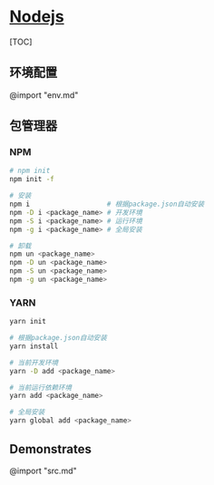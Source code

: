 <link rel="stylesheet" href="https://zhmhbest.gitee.io/hellomathematics/style/index.css">
<script src="https://zhmhbest.gitee.io/hellomathematics/style/index.js"></script>

# [Nodejs](../index.html)

[TOC]

## 环境配置

@import "env.md"

## 包管理器

### NPM

```bash
# npm init
npm init -f

# 安装
npm i                   # 根据package.json自动安装
npm -D i <package_name> # 开发环境
npm -S i <package_name> # 运行环境
npm -g i <package_name> # 全局安装

# 卸载
npm un <package_name>
npm -D un <package_name>
npm -S un <package_name>
npm -g un <package_name>
```

### YARN

```bash
yarn init

# 根据package.json自动安装
yarn install

# 当前开发环境
yarn -D add <package_name>

# 当前运行依赖环境
yarn add <package_name>

# 全局安装
yarn global add <package_name>
```

## Demonstrates

@import "src.md"

